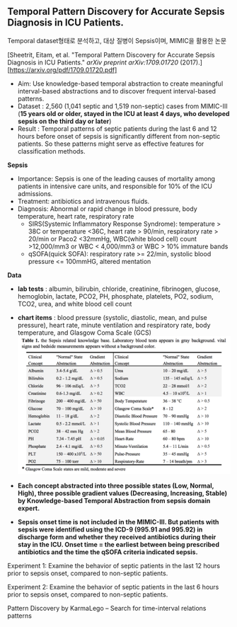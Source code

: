 ## Temporal Pattern Discovery for Accurate Sepsis Diagnosis in ICU Patients.

Temporal dataset형태로 분석하고, 대상 질병이 Sepsis이며, MIMIC을 활용한 논문

[Sheetrit, Eitam, et al. "Temporal Pattern Discovery for Accurate Sepsis Diagnosis in ICU Patients." *arXiv preprint arXiv:1709.01720* (2017).][https://arxiv.org/pdf/1709.01720.pdf]

- Aim: Use knowledge-based temporal abstraction to create meaningful interval-based abstractions and to discover frequent interval-based patterns.
- Dataset : 2,560 (1,041 septic and 1,519 non-septic) cases from MIMIC-III (**15 years old or older, stayed in the ICU at least 4 days, who developed sepsis on the third day or later**)
- Result : Temporal patterns of septic patients during the last 6 and 12 hours before onset of sepsis is significantly different from non-septic patients. So these patterns might serve as effective features for classification methods.

**Sepsis**

- Importance: Sepsis is one of the leading causes of mortality among patients in intensive care units, and responsible for 10% of the ICU admissions.
- Treatment: antibiotics and intravenous fluids.
- Diagnosis: Abnormal or rapid change in blood pressure, body temperature, heart rate, respiratory rate
  - SIRS(Systemic Inflammatory Response Syndrome): temperature > 38C 
     or  temperature <36C, heart rate > 90/min, respiratory rate > 20/min 
     or Paco2 <32mmHg, WBC(white blood cell) count >12,000/mm3
     or WBC < 4,000/mm3
     or WBC > 10% immature bands
  - qSOFA(quick SOFA): respiratory rate >= 22/min, systolic blood pressure <= 100mmHG, altered mentation


**Data**

- **lab tests** : albumin, bilirubin, chloride, creatinine, fibrinogen, glucose, hemoglobin, lactate, PCO2, PH, phosphate, platelets, PO2, sodium, TCO2, urea, and white blood cell count
- **chart items** : blood pressure (systolic, diastolic, mean, and pulse pressure), heart rate, minute ventilation and respiratory rate, body temperature, and Glasgow Coma Scale (GCS)
   ![image-20190114174447221](./../resource/image-20190114174447221.png)

- **Each concept abstracted into three possible states (Low, Normal, High), three possible gradient values (Decreasing, Increasing, Stable) by Knowledge-based Temporal Abstraction from sepsis domain expert.**   
- **Sepsis onset time is not included in the MIMIC-III. But patients with sepsis were identified using the ICD-9 (995.91 and 995.92) in discharge form and whether they received antibiotics during their stay in the ICU. Onset time = the earliest between being prescribed antibiotics and the time the qSOFA criteria indicated sepsis.**

Experiment 1: Examine the behavior of septic patients in the last 12 hours prior to sepsis onset, compared to non-septic patients.

Experiment 2: Examine the behavior of septic patients in the last 6 hours prior to sepsis onset, compared to non-septic patients.

Pattern Discovery by KarmaLego – Search for time-interval relations patterns